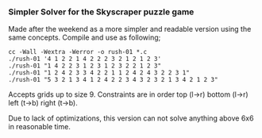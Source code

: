 ### Simpler Solver for the Skyscraper puzzle game

Made after the weekend as a more simpler and readable version using the same concepts. Compile and use as following;

```
cc -Wall -Wextra -Werror -o rush-01 *.c
./rush-01 '4 1 2 2 1 4 2 2 2 3 2 1 2 1 2 3'
./rush-01 "1 4 2 2 3 1 2 3 1 2 3 2 2 1 2 3"
./rush-01 "1 2 4 2 3 3 4 2 2 1 1 2 4 2 4 3 2 2 3 1"
./rush-01 "5 3 2 1 3 4 1 2 4 2 2 3 4 3 2 3 2 1 3 4 2 1 2 3"
```

Accepts grids up to size 9. Constraints are in order top (l->r) bottom (l->r) left (t->b) right (t->b).

Due to lack of optimizations, this version can not solve anything above 6x6 in reasonable time.